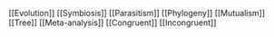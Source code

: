 [[Evolution]]
[[Symbiosis]]
[[Parasitism]]
[[Phylogeny]]
[[Mutualism]]
[[Tree]]
[[Meta-analysis]]
[[Congruent]]
[[Incongruent]]
